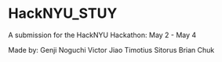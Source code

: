 HackNYU_STUY
============

A submission for the HackNYU Hackathon: May 2 - May 4



Made by:
	Genji Noguchi
	Victor Jiao
	Timotius Sitorus
	Brian Chuk